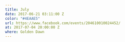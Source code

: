 ```yaml
---
title: July
date: 2017-06-21 03:11:00 Z
color: "#4EAAE5"
url: https://www.facebook.com/events/204610010024452/
at: 2017-07-04 20:00:00 Z
where: Golden Dawn
---
```


